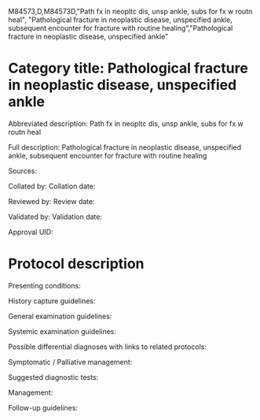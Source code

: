 M84573,D,M84573D,"Path fx in neopltc dis, unsp ankle, subs for fx w routn heal", "Pathological fracture in neoplastic disease, unspecified ankle, subsequent encounter for fracture with routine healing","Pathological fracture in neoplastic disease, unspecified ankle"
# Category title: Pathological fracture in neoplastic disease, unspecified ankle

Abbreviated description: Path fx in neopltc dis, unsp ankle, subs for fx w routn heal

Full description: Pathological fracture in neoplastic disease, unspecified ankle, subsequent encounter for fracture with routine healing

Sources:

Collated by:
Collation date:

Reviewed by:
Review date:

Validated by:
Validation date:

Approval UID:

# Protocol description

Presenting conditions:

History capture guidelines:

General examination guidelines:

Systemic examination guidelines:

Possible differential diagnoses with links to related protocols:

Symptomatic / Palliative management:

Suggested diagnostic tests:

Management:

Follow-up guidelines:
